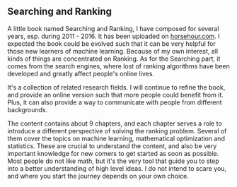 ## Searching and Ranking

A little book named Searching and Ranking, I have composed for several years, esp. during 2011 - 2016. It has been uploaded on [horsehour.com](http://www.horsehour.com/blog/book/). I expected the book could be evolved such that it can be very helpful for those new learners of machine learning. Because of my own interest, all kinds of things are concentrated on Ranking. As for the Searching part, it comes from the search engines, where lost of ranking algorithms have been developed and greatly affect people's online lives. 

It's a collection of related research fields. I will continue to refine the book, and provide an online version such that more people could benefit from it. Plus, it can also provide a way to communicate with people from different backgrounds.  

The content contains about 9 chapters, and each chapter serves a role to introduce a different perspective of solving the ranking problem. Several of them cover the topics on machine learning, mathematical optimization and statistics. These are crucial to understand the content, and also be very important knowledge for new comers to get started as soon as possible. Most people do not like math, but it's the very tool that guide you to step into a better understanding of high level ideas. I do not intend to scare you, and where you start the journey depends on your own choice. 

